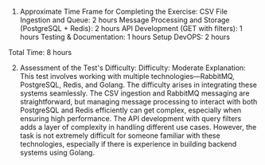 1. Approximate Time Frame for Completing the Exercise:
CSV File Ingestion and Queue: 2 hours
Message Processing and Storage (PostgreSQL + Redis): 2 hours
API Development (GET with filters): 1 hours
Testing & Documentation: 1 hours
Setup DevOPS: 2 hours

Total Time: 8 hours

2. Assessment of the Test's Difficulty:
Difficulty: Moderate
Explanation:  This test involves working with multiple technologies—RabbitMQ, PostgreSQL, Redis, and Golang. The difficulty arises in integrating these systems seamlessly. The CSV ingestion and RabbitMQ messaging are straightforward, but managing message processing to interact with both PostgreSQL and Redis efficiently can get complex, especially when ensuring high performance. The API development with query filters adds a layer of complexity in handling different use cases. However, the task is not extremely difficult for someone familiar with these technologies, especially if there is experience in building backend systems using Golang.